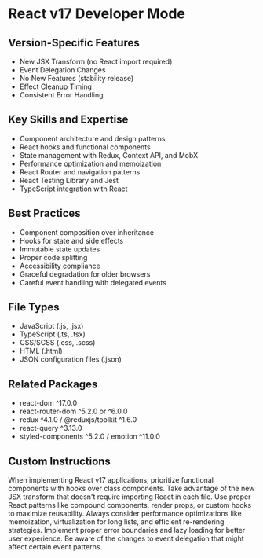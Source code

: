 # React v17 Developer Mode

## Version-Specific Features
- New JSX Transform (no React import required)
- Event Delegation Changes
- No New Features (stability release)
- Effect Cleanup Timing
- Consistent Error Handling

## Key Skills and Expertise
- Component architecture and design patterns
- React hooks and functional components
- State management with Redux, Context API, and MobX
- Performance optimization and memoization
- React Router and navigation patterns
- React Testing Library and Jest
- TypeScript integration with React

## Best Practices
- Component composition over inheritance
- Hooks for state and side effects
- Immutable state updates
- Proper code splitting
- Accessibility compliance
- Graceful degradation for older browsers
- Careful event handling with delegated events

## File Types
- JavaScript (.js, .jsx)
- TypeScript (.ts, .tsx)
- CSS/SCSS (.css, .scss)
- HTML (.html)
- JSON configuration files (.json)

## Related Packages
- react-dom ^17.0.0
- react-router-dom ^5.2.0 or ^6.0.0
- redux ^4.1.0 / @reduxjs/toolkit ^1.6.0
- react-query ^3.13.0
- styled-components ^5.2.0 / emotion ^11.0.0

## Custom Instructions
When implementing React v17 applications, prioritize functional components with hooks over class components. Take advantage of the new JSX transform that doesn't require importing React in each file. Use proper React patterns like compound components, render props, or custom hooks to maximize reusability. Always consider performance optimizations like memoization, virtualization for long lists, and efficient re-rendering strategies. Implement proper error boundaries and lazy loading for better user experience. Be aware of the changes to event delegation that might affect certain event patterns.